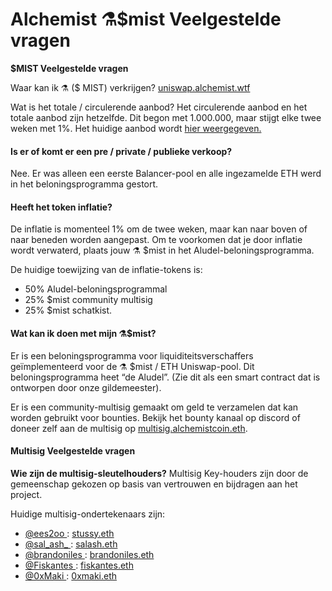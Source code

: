 # Alchemist ⚗️$mist Veelgestelde vragen

**$MIST Veelgestelde vragen**

Waar kan ik ⚗️ \($ MIST\) verkrijgen? [uniswap.alchemist.wtf](http://uniswap.alchemist.wtf)

Wat is het totale / circulerende aanbod? Het circulerende aanbod en het totale aanbod zijn hetzelfde. Dit begon met 1.000.000, maar stijgt elke twee weken met 1%. Het huidige aanbod wordt [hier weergegeven.](https://etherscan.io/token/0x88acdd2a6425c3faae4bc9650fd7e27e0bebb7ab)

#### **Is er of komt er een pre / private / publieke verkoop?**

Nee. Er was alleen een eerste Balancer-pool en alle ingezamelde ETH werd in het beloningsprogramma gestort.

#### **Heeft het token inflatie?**

De inflatie is momenteel 1% om de twee weken, maar kan naar boven of naar beneden worden aangepast. Om te voorkomen dat je door inflatie wordt verwaterd, plaats jouw ⚗️ $mist in het Aludel-beloningsprogramma.

De huidige toewijzing van de inflatie-tokens is:

* 50% Aludel-beloningsprogrammal
* 25% $mist community multisig
* 25% $mist schatkist.

#### **Wat kan ik doen met mijn ⚗️$mist?**

Er is een beloningsprogramma voor liquiditeitsverschaffers geïmplementeerd voor de ⚗️ $mist / ETH Uniswap-pool. Dit beloningsprogramma heet “de Aludel”. \(Zie dit als een smart contract dat is ontworpen door onze gildemeester\).

Er is een community-multisig gemaakt om geld te verzamelen dat kan worden gebruikt voor bounties. Bekijk het bounty kanaal op discord of doneer zelf aan de multisig op [multisig.alchemistcoin.eth](https://etherscan.io/address/multisig.alchemistcoin.eth).

#### Multisig Veelgestelde vragen

**Wie zijn de multisig-sleutelhouders?** Multisig Key-houders zijn door de gemeenschap gekozen op basis van vertrouwen en bijdragen aan het project.

Huidige multisig-ondertekenaars zijn:

* [@ees2oo ](https://twitter.com/ees2oo): [stussy.eth](https://etherscan.io/address/stussy.eth)
* [@sal_ash_ ](https://twitter.com/sal_ash_): [salash.eth](https://etherscan.io/address/salash.eth)
* [@brandoniles ](https://twitter.com/brandoniles): [brandoniles.eth](https://etherscan.io/address/brandoniles.eth)
* [@Fiskantes ](https://twitter.com/Fiskantes): [fiskantes.eth](https://etherscan.io/address/fiskantes.eth)
* [@0xMaki ](https://twitter.com/0xMaki): [0xmaki.eth](https://etherscan.io/address/0xmaki.eth)



